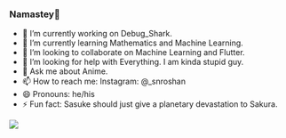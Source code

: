 ### Namastey🙏 

- 🔭 I’m currently working on Debug_Shark.
- 🌱 I’m currently learning Mathematics and Machine Learning.
- 👯 I’m looking to collaborate on Machine Learning and Flutter.
- 🤔 I’m looking for help with Everything. I am kinda stupid guy.
- 💬 Ask me about Anime.
- 📫 How to reach me: Instagram: @_snroshan
- 😄 Pronouns: he/his
- ⚡ Fun fact: Sasuke should just give a planetary devastation to Sakura.


<img src = "https://github-readme-stats.vercel.app/api?username=swaingotnochill&&show_icons=true&title_color=ffffff&icon_color=bb2acf&text_color=daf7dc&bg_color=151515" >
